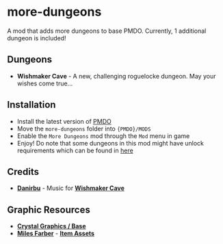 # more-dungeons
A mod that adds more dungeons to base PMDO. Currently, 1 additional dungeon is included!

## Dungeons

 - **Wishmaker Cave** - A new, challenging roguelocke dungeon. May your wishes come true...  

## Installation

- Install the latest version of [PMDO](https://github.com/audinowho/PMDODump/releases)
- Move the `more-dungeons` folder into `{PMDO}/MODS`
- Enable the `More Dungeons` mod through the `Mod` menu in game
- Enjoy! Do note that some dungeons in this mod might have unlock requirements which can be found in [here](https://github.com/DoubleTrio/more-dungeons/blob/main/unlock_requirements.txt)

## Credits
- **[Danirbu](https://www.youtube.com/@danirbumusic/videos)** - Music for **[Wishmaker Cave](https://www.youtube.com/watch?v=yKU8_Evncm0&list=PLDclWS_YPoCHGEJwMDB4bER56k0xyVF5w&index=1)**

## Graphic Resources
- **[Crystal Graphics / Base](https://craftpix.net/freebies/top-down-crystals-pixel-art/)**
- **[Miles Farber](https://github.com/MilesFarber/)** - **[Item Assets](https://github.com/MilesFarber/ItemAsset)**